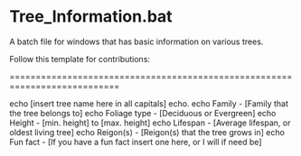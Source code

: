 Tree_Information.bat
====================

A batch file for windows that has basic information on various trees. 

Follow this template for contributions:

===========================================================================

echo [insert tree name here in all capitals]
echo.
echo Family - [Family that the tree belongs to]
echo Foliage type - [Deciduous or Evergreen]
echo Height - [min. height] to [max. height]
echo Lifespan - [Average lifespan, or oldest living tree]
echo Reigon(s) - [Reigon(s) that the tree grows in]
echo Fun fact - [If you have a fun fact insert one here, or I will if need be]
